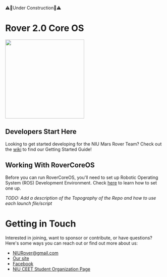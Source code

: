 :warning::construction:Under Construction:construction::warning:

# Rover 2.0 Core OS

<img src="https://github.com/NIURoverTeam/RoverCoreOS/blob/master/assets/NIU%20Rover%20Logo%20V2.png" width="250" height="250"/>

## Developers Start Here

Looking to get started developing for the NIU Mars Rover Team? Check out the [wiki](https://github.com/NIURoverTeam/RoverCoreOS/wiki) to find our Getting Started Guide!

## Working With RoverCoreOS

Before you can run RoverCoreOS, you'll need to set up Robotic Operating System (ROS) Development Environment. Check [here](https://github.com/NIURoverTeam/RoverCoreOS/wiki/Setting-Up-a-Development-Environment) to learn how to set one up.

*TODO: Add a description of the Topography of the Repo and how to use each launch file/script*

# Getting in Touch

Interested in joining, want to sponsor or contribute, or have questions? Here's some ways you can reach out or find out more about us:

* [NIURover@gmail.com](mailto:niurover@gmail.com)
* [Our site](https://niurover.wixsite.com/niurover)
* [Facebook](https://www.facebook.com/NIURover)
* [NIU CEET Student Organization Page](https://www.niu.edu/CEET/student-organizations/index.shtml)
